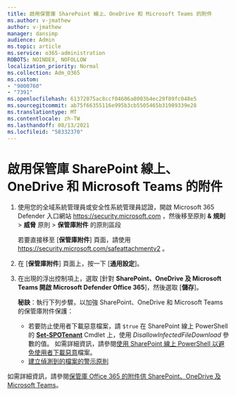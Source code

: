 ```yaml
---
title: 啟用保管庫 SharePoint 線上、OneDrive 和 Microsoft Teams 的附件
ms.author: v-jmathew
author: v-jmathew
manager: dansimp
audience: Admin
ms.topic: article
ms.service: o365-administration
ROBOTS: NOINDEX, NOFOLLOW
localization_priority: Normal
ms.collection: Adm_O365
ms.custom:
- "9000760"
- "7391"
ms.openlocfilehash: 61372075ac8ccf04606a8003b4ec29f89fc048e5
ms.sourcegitcommit: ab75f66355116e995b3cb5505465b31989339e28
ms.translationtype: MT
ms.contentlocale: zh-TW
ms.lasthandoff: 08/13/2021
ms.locfileid: "58332370"
---
```

# <a name="enable-safe-attachments-for-sharepoint-online-onedrive-and-microsoft-teams"></a>啟用保管庫 SharePoint 線上、OneDrive 和 Microsoft Teams 的附件

1. 使用您的全域系統管理員或安全性系統管理員認證，開啟 Microsoft 365 Defender 入口網站 <https://security.microsoft.com> ，然後移至原則 **& 規則** \> **威脅** 原則 \> **保管庫附件** 的原則區段

   若要直接移至 [**保管庫附件**] 頁面，請使用 <https://security.microsoft.com/safeattachmentv2> 。

2. 在 [**保管庫附件**] 頁面上，按一下 [**通用設定**]。
3. 在出現的浮出控制項上，選取 [針對 **SharePoint、OneDrive 及 Microsoft Teams 開啟 Microsoft Defender Office 365**]，然後選取 [**儲存**]。

    **秘訣**：執行下列步驟，以加強 SharePoint、OneDrive 和 Microsoft Teams 的保管庫附件保護：
    - 若要防止使用者下載惡意檔案，請 `$true` 在 SharePoint 線上 PowerShell 的 **[Set-SPOTenant](https://docs.microsoft.com/powershell/module/sharepoint-online/Set-SPOTenant)** Cmdlet 上，使用 *DisallowInfectedFileDownload* 參數的值。 如需詳細資訊，請參閱[使用 SharePoint 線上 PowerShell 以避免使用者下載惡意](https://docs.microsoft.com/microsoft-365/security/office-365-security/turn-on-mdo-for-spo-odb-and-teams#step-2-recommended-use-sharepoint-online-powershell-to-prevent-users-from-downloading-malicious-files)檔案。
    - [建立偵測到的檔案的警示原則](https://docs.microsoft.com/microsoft-365/security/office-365-security/turn-on-mdo-for-spo-odb-and-teams#step-3-recommended-use-the-microsoft-365-defender-portal-to-create-an-alert-policy-for-detected-files)

如需詳細資訊，請參閱[保管庫 Office 365 的附件供 SharePoint、OneDrive 及 Microsoft Teams](https://go.microsoft.com/fwlink/?linkid=2092041)。
